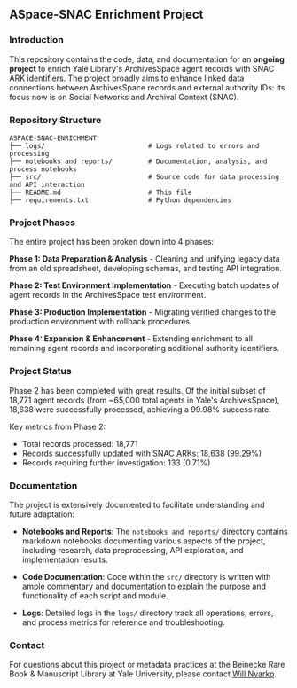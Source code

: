 ## ASpace-SNAC Enrichment Project

### Introduction

This repository contains the code, data, and documentation for an **ongoing project** to enrich Yale Library's ArchivesSpace agent records with SNAC ARK identifiers. The project broadly aims to enhance linked data connections between ArchivesSpace records and external authority IDs: its focus now is on Social Networks and Archival Context (SNAC).

### Repository Structure

```
ASPACE-SNAC-ENRICHMENT
├── logs/                          # Logs related to errors and processing
├── notebooks and reports/         # Documentation, analysis, and process notebooks
├── src/                           # Source code for data processing and API interaction
├── README.md                      # This file
├── requirements.txt               # Python dependencies
```

### Project Phases

The entire project has been broken down into 4 phases:

**Phase 1: Data Preparation & Analysis** - Cleaning and unifying legacy data from an old spreadsheet, developing schemas, and testing API integration.

**Phase 2: Test Environment Implementation** - Executing batch updates of agent records in the ArchivesSpace test environment.

**Phase 3: Production Implementation** - Migrating verified changes to the production environment with rollback procedures.

**Phase 4: Expansion & Enhancement** - Extending enrichment to all remaining agent records and incorporating additional authority identifiers.


### Project Status

Phase 2 has been completed with great results. Of the initial subset of 18,771 agent records (from ~65,000 total agents in Yale's ArchivesSpace), 18,638 were successfully processed, achieving a 99.98% success rate.

Key metrics from Phase 2:
- Total records processed: 18,771
- Records successfully updated with SNAC ARKs: 18,638 (99.29%)
- Records requiring further investigation: 133 (0.71%)

### Documentation

The project is extensively documented to facilitate understanding and future adaptation:

- **Notebooks and Reports**: The `notebooks and reports/` directory contains markdown notebooks documenting various aspects of the project, including research, data preprocessing, API exploration, and implementation results.

- **Code Documentation**: Code within the `src/` directory is written with ample commentary and documentation to explain the purpose and functionality of each script and module.

- **Logs**: Detailed logs in the `logs/` directory track all operations, errors, and process metrics for reference and troubleshooting.

### Contact

For questions about this project or metadata practices at the Beinecke Rare Book & Manuscript Library at Yale University, please contact [Will Nyarko](mailto:william.nyarko@yale.edu).